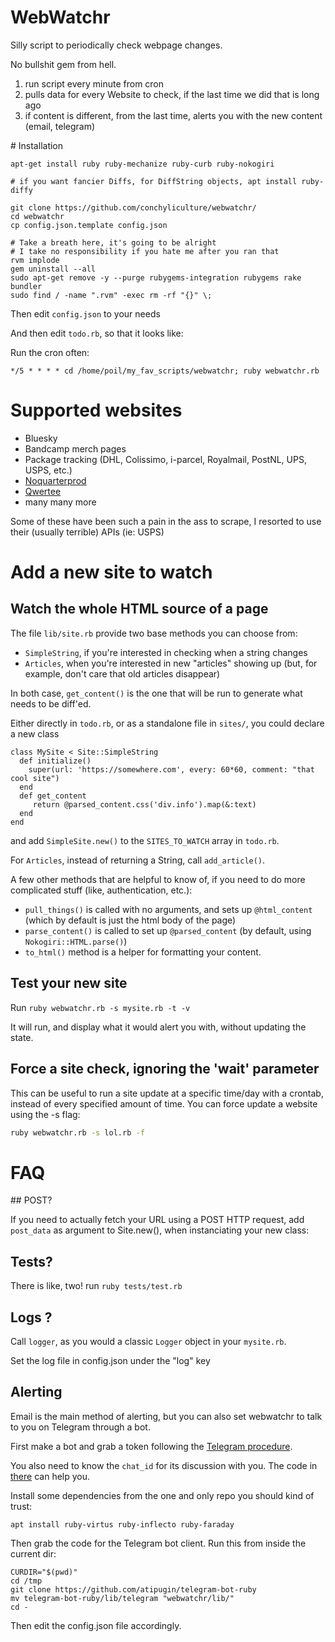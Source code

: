 # WebWatchr

Silly script to periodically check webpage changes.

No bullshit gem from hell.

1. run script every minute from cron
2. pulls data for every Website to check, if the last time we did that is long ago
4. if content is different, from the last time, alerts you with the new content (email, telegram)

# Installation

```shell
apt-get install ruby ruby-mechanize ruby-curb ruby-nokogiri 

# if you want fancier Diffs, for DiffString objects, apt install ruby-diffy

git clone https://github.com/conchyliculture/webwatchr/
cd webwatchr
cp config.json.template config.json

# Take a breath here, it's going to be alright
# I take no responsibility if you hate me after you ran that
rvm implode
gem uninstall --all
sudo apt-get remove -y --purge rubygems-integration rubygems rake bundler
sudo find / -name ".rvm" -exec rm -rf "{}" \;
```

Then edit `config.json` to your needs

And then edit `todo.rb`, so that it looks like:

Run the cron often:

```
*/5 * * * * cd /home/poil/my_fav_scripts/webwatchr; ruby webwatchr.rb
```

# Supported websites

* Bluesky
* Bandcamp merch pages
* Package tracking (DHL, Colissimo, i-parcel, Royalmail, PostNL, UPS, USPS, etc.)
* [Noquarterprod](https://www.noquarterprod.com)
* [Qwertee](https://www.qwertee.com)
* many many more

Some of these have been such a pain in the ass to scrape, I resorted to use their (usually terrible) APIs (ie: USPS)

# Add a new site to watch

## Watch the whole HTML source of a page

The file `lib/site.rb` provide two base methods you can choose from:

* `SimpleString`, if you're interested in checking when a string changes
* `Articles`, when you're interested in new "articles" showing up (but, for example, don't care that old articles disappear)


In both case, `get_content()` is the one that will be run to generate what needs to be diff'ed.

Either directly in `todo.rb`, or as a standalone file in `sites/`, you could declare a new class

```
class MySite < Site::SimpleString
  def initialize()
    super(url: 'https://somewhere.com', every: 60*60, comment: "that cool site")
  end
  def get_content
     return @parsed_content.css('div.info').map(&:text)
  end
end
```

and add `SimpleSite.new()` to the `SITES_TO_WATCH` array in `todo.rb`.

For `Articles`, instead of returning a String, call `add_article()`.

A few other methods that are helpful to know of, if you need to do more complicated stuff (like, authentication, etc.):

* `pull_things()` is called with no arguments, and sets up `@html_content` (which by default is just the html body of the page)
* `parse_content()` is called to set up `@parsed_content` (by default, using `Nokogiri::HTML.parse()`)
* `to_html()` method is a helper for formatting your content.


## Test your new site

Run `ruby webwatchr.rb -s mysite.rb -t -v`

It will run, and display what it would alert you with, without updating the state.


## Force a site check, ignoring the 'wait' parameter

This can be useful to run a site update at a specific time/day with a crontab, instead of every specified amount of time. You can force update a website using the -s flag:
```bash
ruby webwatchr.rb -s lol.rb -f
```

# FAQ

## POST?

If you need to actually fetch your URL using a POST HTTP request, add `post_data` as argument to Site.new(), when instanciating your new class:

## Tests?

There is like, two! run `ruby tests/test.rb`

## Logs ?

Call `logger`, as you would a classic `Logger` object in your `mysite.rb`.

Set the log file in config.json under the "log" key

## Alerting

Email is the main method of alerting, but you can also set webwatchr to talk to you on Telegram through a bot.

First make a bot and grab a token following the [Telegram procedure](https://core.telegram.org/bots#6-botfather).

You also need to know the `chat_id` for its discussion with you. The code in [there](https://github.com/atipugin/telegram-bot-ruby/blob/master/examples/bot.rb) can help you.

Install some dependencies from the one and only repo you should kind of trust:

```
apt install ruby-virtus ruby-inflecto ruby-faraday
```

Then grab the code for the Telegram bot client. Run this from inside the current dir:

```
CURDIR="$(pwd)"
cd /tmp
git clone https://github.com/atipugin/telegram-bot-ruby
mv telegram-bot-ruby/lib/telegram "webwatchr/lib/"
cd -
```

Then edit the config.json file accordingly.
